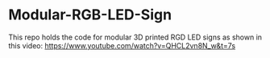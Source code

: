 # Modular-RGB-LED-Sign

This repo holds the code for modular 3D printed RGD LED signs as shown in this video:
https://www.youtube.com/watch?v=QHCL2vn8N_w&t=7s
